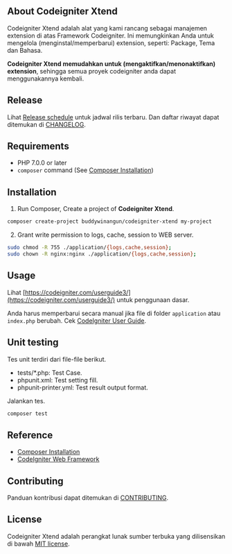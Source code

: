 ## About Codeigniter Xtend

Codeigniter Xtend adalah alat yang kami rancang sebagai manajemen extension di atas Framework Codeigniter. Ini memungkinkan Anda untuk mengelola (menginstal/memperbarui) extension, seperti: Package, Tema dan Bahasa.

**Codeigniter Xtend memudahkan untuk (mengaktifkan/menonaktifkan) extension**, sehingga semua proyek codeigniter anda dapat menggunakannya kembali.

## Release

Lihat [Release schedule](/CHANGELOG.md#release-schedule) untuk jadwal rilis terbaru. Dan daftar riwayat dapat ditemukan di [CHANGELOG](/CHANGELOG.md#changelog).

## Requirements

-  PHP 7.0.0 or later
-  `composer` command (See [Composer Installation](https://getcomposer.org/doc/00-intro.md#installation-linux-unix-macos))

## Installation

1. Run Composer, Create a project of **Codeigniter Xtend**.

```sh
composer create-project buddywinangun/codeigniter-xtend my-project
```

2. Grant write permission to logs, cache, session to WEB server.
```sh
sudo chmod -R 755 ./application/{logs,cache,session};
sudo chown -R nginx:nginx ./application/{logs,cache,session};
```

## Usage

Lihat [https://codeigniter.com/userguide3/](https://codeigniter.com/userguide3/) untuk penggunaan dasar.

Anda harus memperbarui secara manual jika file di folder `application` atau `index.php` berubah. Cek [CodeIgniter User Guide](http://www.codeigniter.com/user_guide/installation/upgrading.html).

## Unit testing

Tes unit terdiri dari file-file berikut.
- tests/*.php: Test Case.
- phpunit.xml: Test setting fill.
- phpunit-printer.yml: Test result output format.

Jalankan tes.
```sh
composer test
```

## Reference

-  [Composer Installation](https://getcomposer.org/doc/00-intro.md#installation-linux-unix-macos)
-  [CodeIgniter Web Framework](https://codeigniter.com/)

## Contributing

Panduan kontribusi dapat ditemukan di [CONTRIBUTING](.github/CONTRIBUTING.md).

## License

Codeigniter Xtend adalah perangkat lunak sumber terbuka yang dilisensikan di bawah [MIT license](/LICENSE.md).
